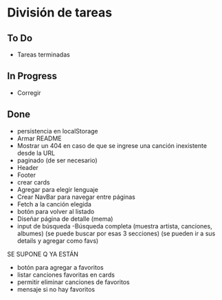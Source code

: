 # División de tareas

## To Do

- Tareas terminadas

## In Progress

- Corregir

## Done

- persistencia en localStorage
- Armar README
- Mostrar un 404 en caso de que se ingrese una canción inexistente desde la URL
- paginado (de ser necesario)
- Header
- Footer
- crear cards
- Agregar para elegir lenguaje
- Crear NavBar para navegar entre páginas
- Fetch a la canción elegida
- botón para volver al listado
- Diseñar página de detalle (mema)
- input de búsqueda
  -Búsqueda completa (muestra artista, canciones, albumes) (se puede buscar por esas 3 secciones) (se pueden ir a sus details y agregar como favs)

SE SUPONE Q YA ESTÁN

- botón para agregar a favoritos
- listar canciones favoritas en cards
- permitir eliminar canciones de favoritos
- mensaje si no hay favoritos
